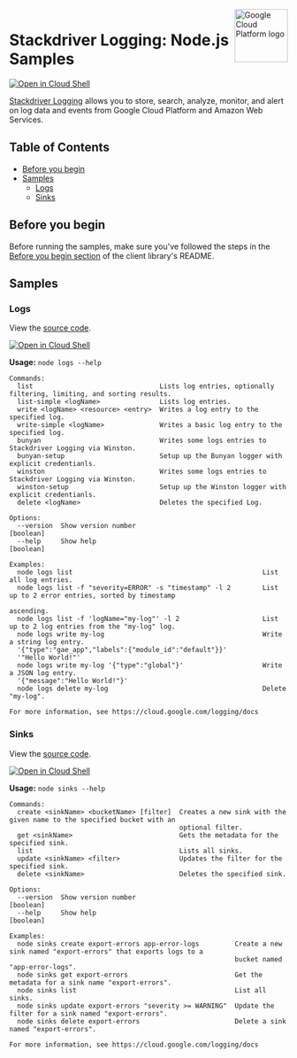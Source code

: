 <img src="https://avatars2.githubusercontent.com/u/2810941?v=3&s=96" alt="Google Cloud Platform logo" title="Google Cloud Platform" align="right" height="96" width="96"/>

# Stackdriver Logging: Node.js Samples

[![Open in Cloud Shell][shell_img]][shell_link]

[Stackdriver Logging](https://cloud.google.com/logging/docs) allows you to store, search, analyze, monitor, and alert on log data and events from Google Cloud Platform and Amazon Web Services.

## Table of Contents

* [Before you begin](#before-you-begin)
* [Samples](#samples)
  * [Logs](#logs)
  * [Sinks](#sinks)

## Before you begin

Before running the samples, make sure you've followed the steps in the
[Before you begin section](../README.md#before-you-begin) of the client
library's README.

## Samples

### Logs

View the [source code][logs_0_code].

[![Open in Cloud Shell][shell_img]](https://console.cloud.google.com/cloudshell/open?git_repo=https://github.com/googleapis/nodejs-logging&page=editor&open_in_editor=samples/logs.js,samples/README.md)

__Usage:__ `node logs --help`

```
Commands:
  list                                Lists log entries, optionally filtering, limiting, and sorting results.
  list-simple <logName>               Lists log entries.
  write <logName> <resource> <entry>  Writes a log entry to the specified log.
  write-simple <logName>              Writes a basic log entry to the specified log.
  bunyan                              Writes some logs entries to Stackdriver Logging via Winston.
  bunyan-setup                        Setup up the Bunyan logger with explicit credentianls.
  winston                             Writes some logs entries to Stackdriver Logging via Winston.
  winston-setup                       Setup up the Winston logger with explicit credentianls.
  delete <logName>                    Deletes the specified Log.

Options:
  --version  Show version number                                                                               [boolean]
  --help     Show help                                                                                         [boolean]

Examples:
  node logs list                                                List all log entries.
  node logs list -f "severity=ERROR" -s "timestamp" -l 2        List up to 2 error entries, sorted by timestamp
                                                                ascending.
  node logs list -f 'logName="my-log"' -l 2                     List up to 2 log entries from the "my-log" log.
  node logs write my-log                                        Write a string log entry.
  '{"type":"gae_app","labels":{"module_id":"default"}}'
  '"Hello World!"'
  node logs write my-log '{"type":"global"}'                    Write a JSON log entry.
  '{"message":"Hello World!"}'
  node logs delete my-log                                       Delete "my-log".

For more information, see https://cloud.google.com/logging/docs
```

[logs_0_docs]: https://cloud.google.com/logging/docs
[logs_0_code]: logs.js

### Sinks

View the [source code][sinks_1_code].

[![Open in Cloud Shell][shell_img]](https://console.cloud.google.com/cloudshell/open?git_repo=https://github.com/googleapis/nodejs-logging&page=editor&open_in_editor=samples/sinks.js,samples/README.md)

__Usage:__ `node sinks --help`

```
Commands:
  create <sinkName> <bucketName> [filter]  Creates a new sink with the given name to the specified bucket with an
                                           optional filter.
  get <sinkName>                           Gets the metadata for the specified sink.
  list                                     Lists all sinks.
  update <sinkName> <filter>               Updates the filter for the specified sink.
  delete <sinkName>                        Deletes the specified sink.

Options:
  --version  Show version number                                                                               [boolean]
  --help     Show help                                                                                         [boolean]

Examples:
  node sinks create export-errors app-error-logs         Create a new sink named "export-errors" that exports logs to a
                                                         bucket named "app-error-logs".
  node sinks get export-errors                           Get the metadata for a sink name "export-errors".
  node sinks list                                        List all sinks.
  node sinks update export-errors "severity >= WARNING"  Update the filter for a sink named "export-errors".
  node sinks delete export-errors                        Delete a sink named "export-errors".

For more information, see https://cloud.google.com/logging/docs
```

[sinks_1_docs]: https://cloud.google.com/logging/docs
[sinks_1_code]: sinks.js

[shell_img]: http://gstatic.com/cloudssh/images/open-btn.png
[shell_link]: https://console.cloud.google.com/cloudshell/open?git_repo=https://github.com/googleapis/nodejs-logging&page=editor&open_in_editor=samples/README.md
